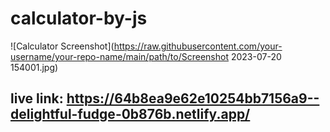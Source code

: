 # calculator-by-js
![Calculator Screenshot](https://raw.githubusercontent.com/your-username/your-repo-name/main/path/to/Screenshot 2023-07-20 154001.jpg)

## live link: https://64b8ea9e62e10254bb7156a9--delightful-fudge-0b876b.netlify.app/
